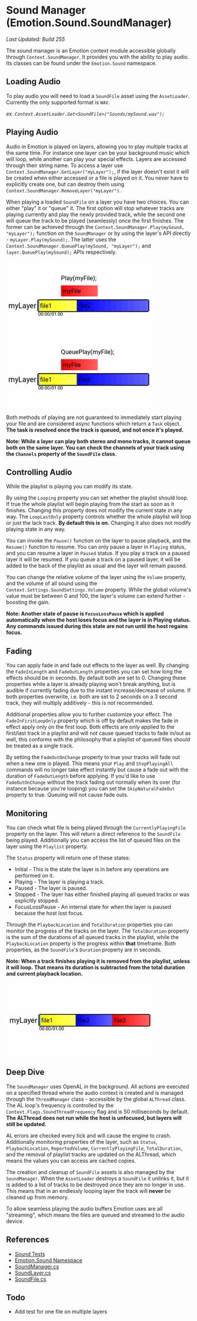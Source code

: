 # Sound Manager (Emotion.Sound.SoundManager)

_Last Updated: Build 255_

The sound manager is an Emotion context module accessible globally through `Context.SoundManager`. It provides you with the ability to play audio. Its classes can be found under the `Emotion.Sound` namespace.

## Loading Audio

To play audio you will need to load a `SoundFile` asset using the `AssetLoader`. Currently the only supported format is `WAV`.

_ex. `Context.AssetLoader.Get<SoundFile>("Sounds/mySound.wav");`_

## Playing Audio

Audio in Emotion is played on layers, allowing you to play multiple tracks at the same time. For instance one layer can be your background music which will loop, while another can play your special effects. Layers are accessed through their string name. To access a layer use `Context.SoundManager.GetLayer("myLayer");`, if the layer doesn't exist it will be created when either accessed or a file is played on it. You never have to explicitly create one, but can destroy them using `Context.SoundManager.RemoveLayer("myLayer")`.

When playing a loaded `SoundFile` on a layer you have two choices. You can either "play" it or "queue" it. The first option will stop whatever tracks are playing currently and play the newly provided track, while the second one will queue the track to be played (seamlessly) once the first finishes. The former can be achieved through the `Context.SoundManager.Play(mySound, "myLayer");` function on the `SoundManager` or by using the layer's API directly - `myLayer.Play(mySound);`. The latter uses the `Context.SoundManager.QueuePlay(mySound, "myLayer");` and `layer.QueuePlay(mySound);` APIs respectively.

<img src="playVSqueue.gif">

Both methods of playing are not guaranteed to immediately start playing your file and are considered async functions which return a `Task` object. **The task is resolved once the track is queued, and not once it's played.**

**Note: While a layer can play both stereo and mono tracks, it cannot queue both on the same layer. You can check the channels of your track using the `Channels` property of the `SoundFile` class.**

## Controlling Audio

While the playlist is playing you can modify its state.

By using the `Looping` property you can set whether the playlist should loop. If true the whole playlist will begin playing from the start as soon as it finishes. Changing this property does not modify the current state in any way. The `LoopLastOnly` property controls whether the whole playlist will loop or just the lack track. **By default this is on.** Changing it also does not modify playing state in any way.

You can invoke the `Pause()` function on the layer to pause playback, and the `Resume()` function to resume. You can only pause a layer in `Playing` status, and you can resume a layer in `Paused` status. If you play a track on a paused layer it will be resumed. If you queue a track on a paused layer, it will be added to the back of the playlist as usual and the layer will remain paused.

You can change the relative volume of the layer using the `Volume` property, and the volume of all sound using the `Context.Settings.SoundSettings.Volume` property. While the global volume's value must be between 0 and 100, the layer's volume can extend further - boosting the gain.

**Note: Another state of pause is `FocusLossPause` which is applied automatically when the host loses focus and the layer is in Playing status. Any commands issued during this state are not run until the host regains focus.**

## Fading

You can apply fade in and fade out effects to the layer as well. By changing the `FadeInLength` and `FadeOutLength` properties you can set how long the effects should be in seconds. By default both are set to 0. Changing these properties while a layer is already playing won't break anything, but is audible if currently fading due to the instant increase/decrease of volume. If both properties overwrite, i.e. both are set to 2 seconds on a 3 second track, they will multiply additively - this is not recommended.

Additional properties allow you to further customize your effect. The `FadeInFirstLoopOnly` property which is off by default makes the fade in effect apply only on the first loop. Both effects are only applied to the first/last track in a playlist and will not cause queued tracks to fade in/out as well, this conforms with the philosophy that a playlist of queued files should be treated as a single track.

By setting the `FadeOutOnChange` property to true your tracks will fade out when a new one is played. This means your `Play` and `StopPlayingAll` commands will no longer take effect instantly but cause a fade out with the duration of `FadeOutLength` before applying. If you'd like to use `FadeOutOnChange` without the track fading out normally when its over (for instance because you're looping) you can set the `SkipNaturalFadeOut` property to true. Queuing will not cause fade outs.

## Monitoring

You can check what file is being played through the `CurrentlyPlayingFile` property on the layer. This will return a direct reference to the `SoundFile` being played. Additionally you can access the list of queued files on the layer using the `Playlist` property.

The `Status` property will return one of these states:

- Initial - This is the state the layer is in before any operations are performed on it.
- Playing - The layer is playing a track.
- Paused - The layer is paused.
- Stopped - The layer has either finished playing all queued tracks or was explicitly stopped.
- FocusLossPause - An internal state for when the layer is paused because the host lost focus.

Through the `PlaybackLocation` and `TotalDuration` properties you can monitor the progress of the tracks on the layer. The `TotalDuration` property is the sum of the durations of all queued tracks in the playlist, while the `PlaybackLocation` property is the progress within **that** timeframe. Both properties, as the `SoundFile`'s `Duration` property are in seconds.

**Note: When a track finishes playing it is removed from the playlist, unless it will loop. That means its duration is subtracted from the total duration and current playback location.**

<img src="playListLogic.gif">

## Deep Dive

The `SoundManager` uses OpenAL in the background. All actions are executed on a specified thread where the audio context is created and is managed through the `ThreadManager` class - accessible by the global `ALThread` class. The AL loop's frequency is controlled by the `Context.Flags.SoundThreadFrequency` flag and is 50 milliseconds by default. **The ALThread does not run while the host is unfocused, but layers will still be updated.**

AL errors are checked every tick and will cause the engine to crash. Additionally monitoring properties of the layer, such as `Status`, `PlaybackLocation`, `ReportedVolume`, `CurrentlyPlayingFile`, `TotalDuration`, and the removal of playlist tracks are updated on the ALThread, which means the values you can access are cached copies.

The creation and cleanup of `SoundFile` assets is also managed by the `SoundManager`. When the `AssetLoader` destroys a `SoundFile` it unlinks it, but it is added to a list of tracks to be destroyed once they are no longer in use. This means that in an endlessly looping layer the track will **never** be cleaned up from memory.

To allow seamless playing the audio buffers Emotion uses are all "streaming", which means the files are queued and streamed to the audio device.

## References

- [Sound Tests](https://github.com/Cryru/Emotion/blob/master/Emotion.Tests/src/Tests/Sound.cs)
- [Emotion.Sound Namespace](https://github.com/Cryru/Emotion/tree/master/EmotionCore/src/Sound)
- [SoundManager.cs](https://github.com/Cryru/Emotion/blob/master/EmotionCore/src/Sound/SoundManager.cs)
- [SoundLayer.cs](https://github.com/Cryru/Emotion/blob/master/EmotionCore/src/Sound/SoundLayer.cs)
- [SoundFile.cs](https://github.com/Cryru/Emotion/blob/master/EmotionCore/src/Sound/SoundFile.cs)

## Todo

- Add test for one file on multiple layers